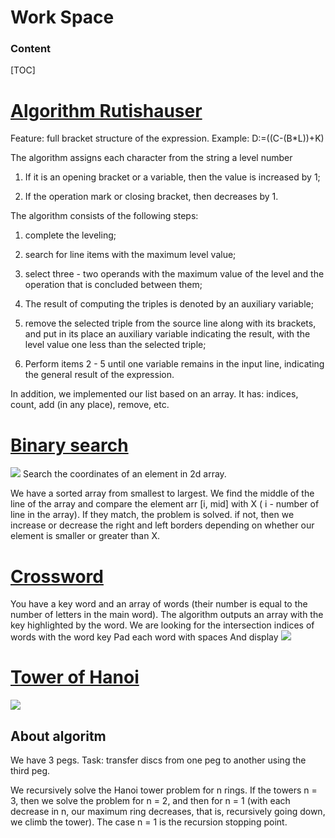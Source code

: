 # Work Space
### Content

[TOC]

# [Algorithm Rutishauser](https://github.com/Feodoros/WorkSpace/blob/master/AlgorithmRutishauser/StructureList.cs)

Feature: full bracket structure of the expression. Example:
D:=((C-(B*L))+K)

The algorithm assigns each character from the string a level number

1. If it is an opening bracket or a variable, then the value is increased by 1;

2. If the operation mark or closing bracket, then decreases by 1.

The algorithm consists of the following steps:

1. complete the leveling;

2. search for line items with the maximum level value;

3. select three - two operands with the maximum value of the level and the operation that is concluded between them;

4. The result of computing the triples is denoted by an auxiliary variable;

5. remove the selected triple from the source line along with its brackets, and put in its place an auxiliary variable indicating the result, with the level value one less than the selected triple;

6. Perform items 2 - 5 until one variable remains in the input line, indicating the general result of the expression.

In addition, we implemented our list based on an array. It has: indices, count, add (in any place), remove, etc.

# [Binary search](https://github.com/Feodoros/WorkSpace/blob/master/BinSearch/Program.cs)
![](https://sun9-15.userapi.com/c857320/v857320109/180096/002vsj8buk8.jpg)
Search the coordinates of an element in 2d array.

We have a sorted array from smallest to largest. We find the middle of the line of the array and compare the element arr [i, mid] with X ( i - number of line in the array). If they match, the problem is solved. if not, then we increase or decrease the right and left borders depending on whether our element is smaller or greater than X.

# [Crossword](https://github.com/Feodoros/WorkSpace/blob/master/Cross/Program.cs)
You have a key word and an array of words (their number is equal to the number of letters in the main word). The algorithm outputs an array with the key highlighted by the word.
We are looking for the intersection indices of words with the word key
Pad each word with spaces
And display
![](https://sun9-58.userapi.com/c205828/v205828109/10aea6/f3boQI59Slc.jpg)


# [Tower of Hanoi](https://github.com/Feodoros/WorkSpace/blob/master/HanoiTowards/Program.cs)
![](https://blog-c7ff.kxcdn.com/blog/wp-content/uploads/2016/12/Tower-of-hanoi.gif)

## About algoritm
We have 3 pegs.
Task: transfer discs from one peg to another using the third peg.


We recursively solve the Hanoi tower problem for n rings.
If the towers n = 3, then we solve the problem for n = 2, and then for n = 1 (with each decrease in n, our maximum ring decreases, that is, recursively going down, we climb the tower).
The case n = 1 is the recursion stopping point.
